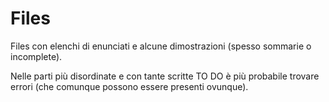 # Files
Files con elenchi di enunciati e alcune dimostrazioni (spesso sommarie o incomplete).

Nelle parti più disordinate e con tante scritte TO DO è più probabile trovare errori (che comunque possono essere presenti ovunque).

